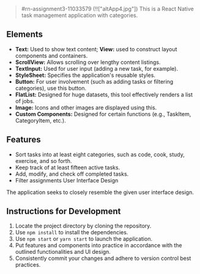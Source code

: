 > #rn-assignment3-11033579
(!!["altApp4.jpg"])
This is a React Native task management application with categories.


## Elements

* **Text:** Used to show text content; **View:** used to construct layout components and containers.
* **ScrollView:** Allows scrolling over lengthy content listings.
* **TextInput:** Used for user input (adding a new task, for example).
* **StyleSheet:** Specifies the application's reusable styles.
* **Button:** For user involvement (such as adding tasks or filtering categories), use this button.
* **FlatList:** Designed for huge datasets, this tool effectively renders a list of jobs.
* **Image:** Icons and other images are displayed using this.
* **Custom Components:** Designed for certain functions (e.g., TaskItem, CategoryItem, etc.).

## Features

* Sort tasks into at least eight categories, such as code, cook, study, exercise, and so forth.
* Keep track of at least fifteen active tasks.
* Add, modify, and check off completed tasks.
* Filter assignments
User Interface Design

The application seeks to closely resemble the given user interface design.

## Instructions for Development

1. Locate the project directory by cloning the repository.
2. Use `npm install` to install the dependencies.
3. Use `npm start` or `yarn start` to launch the application.
4. Put features and components into practice in accordance with the outlined functionalities and UI design.
5. Consistently commit your changes and adhere to version control best practices.

